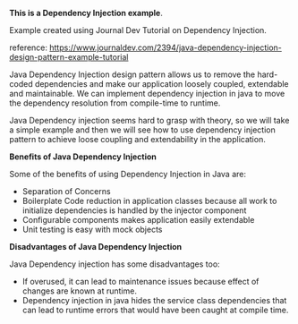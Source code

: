 **This is a Dependency Injection example**.

Example created using Journal Dev Tutorial on Dependency Injection.

reference: https://www.journaldev.com/2394/java-dependency-injection-design-pattern-example-tutorial

Java Dependency Injection design pattern allows us to remove the hard-coded dependencies and make our application loosely coupled, extendable and maintainable. We can implement dependency injection in java to move the dependency resolution from compile-time to runtime.

Java Dependency injection seems hard to grasp with theory, so we will take a simple example and then we will see how to use 
dependency injection pattern to achieve loose coupling and extendability in the application.

**Benefits of Java Dependency Injection**

Some of the benefits of using Dependency Injection in Java are:

 - Separation of Concerns
 - Boilerplate Code reduction in application classes because all work to initialize dependencies is handled by the injector component
 - Configurable components makes application easily extendable
 - Unit testing is easy with mock objects

**Disadvantages of Java Dependency Injection**

Java Dependency injection has some disadvantages too:

 - If overused, it can lead to maintenance issues because effect of changes are known at runtime.
 - Dependency injection in java hides the service class dependencies that can lead to runtime errors that would have been caught at compile time.

